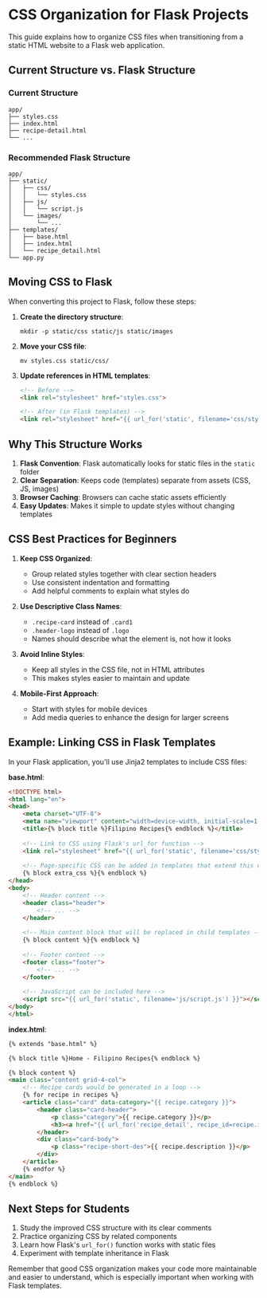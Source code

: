 # CSS Organization for Flask Projects

This guide explains how to organize CSS files when transitioning from a static HTML website to a Flask web application.

## Current Structure vs. Flask Structure

### Current Structure
```
app/
├── styles.css
├── index.html
├── recipe-detail.html
└── ...
```

### Recommended Flask Structure
```
app/
├── static/
│   ├── css/
│   │   └── styles.css
│   ├── js/
│   │   └── script.js
│   └── images/
│       └── ...
├── templates/
│   ├── base.html
│   ├── index.html
│   └── recipe_detail.html
└── app.py
```

## Moving CSS to Flask

When converting this project to Flask, follow these steps:

1. **Create the directory structure**:
   ```
   mkdir -p static/css static/js static/images
   ```

2. **Move your CSS file**:
   ```
   mv styles.css static/css/
   ```

3. **Update references in HTML templates**:
   ```html
   <!-- Before -->
   <link rel="stylesheet" href="styles.css">
   
   <!-- After (in Flask templates) -->
   <link rel="stylesheet" href="{{ url_for('static', filename='css/styles.css') }}">
   ```

## Why This Structure Works

1. **Flask Convention**: Flask automatically looks for static files in the `static` folder
2. **Clear Separation**: Keeps code (templates) separate from assets (CSS, JS, images)
3. **Browser Caching**: Browsers can cache static assets efficiently
4. **Easy Updates**: Makes it simple to update styles without changing templates

## CSS Best Practices for Beginners

1. **Keep CSS Organized**: 
   - Group related styles together with clear section headers
   - Use consistent indentation and formatting
   - Add helpful comments to explain what styles do

2. **Use Descriptive Class Names**:
   - `.recipe-card` instead of `.card1`
   - `.header-logo` instead of `.logo`
   - Names should describe what the element is, not how it looks

3. **Avoid Inline Styles**:
   - Keep all styles in the CSS file, not in HTML attributes
   - This makes styles easier to maintain and update

4. **Mobile-First Approach**:
   - Start with styles for mobile devices
   - Add media queries to enhance the design for larger screens

## Example: Linking CSS in Flask Templates

In your Flask application, you'll use Jinja2 templates to include CSS files:

**base.html**:
```html
<!DOCTYPE html>
<html lang="en">
<head>
    <meta charset="UTF-8">
    <meta name="viewport" content="width=device-width, initial-scale=1.0">
    <title>{% block title %}Filipino Recipes{% endblock %}</title>
    
    <!-- Link to CSS using Flask's url_for function -->
    <link rel="stylesheet" href="{{ url_for('static', filename='css/styles.css') }}">
    
    <!-- Page-specific CSS can be added in templates that extend this one -->
    {% block extra_css %}{% endblock %}
</head>
<body>
    <!-- Header content -->
    <header class="header">
        <!-- ... -->
    </header>
    
    <!-- Main content block that will be replaced in child templates -->
    {% block content %}{% endblock %}
    
    <!-- Footer content -->
    <footer class="footer">
        <!-- ... -->
    </footer>
    
    <!-- JavaScript can be included here -->
    <script src="{{ url_for('static', filename='js/script.js') }}"></script>
</body>
</html>
```

**index.html**:
```html
{% extends "base.html" %}

{% block title %}Home - Filipino Recipes{% endblock %}

{% block content %}
<main class="content grid-4-col">
    <!-- Recipe cards would be generated in a loop -->
    {% for recipe in recipes %}
    <article class="card" data-category="{{ recipe.category }}">
        <header class="card-header">
            <p class="category">{{ recipe.category }}</p>
            <h3><a href="{{ url_for('recipe_detail', recipe_id=recipe.id) }}" class="recipe-link">{{ recipe.name }}</a></h3>
        </header>
        <div class="card-body">
            <p class="recipe-short-des">{{ recipe.description }}</p>
        </div>
    </article>
    {% endfor %}
</main>
{% endblock %}
```

## Next Steps for Students

1. Study the improved CSS structure with its clear comments
2. Practice organizing CSS by related components
3. Learn how Flask's `url_for()` function works with static files
4. Experiment with template inheritance in Flask

Remember that good CSS organization makes your code more maintainable and easier to understand, which is especially important when working with Flask templates.
